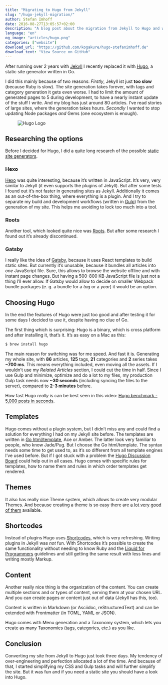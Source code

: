 ```yaml
---
title: "Migrating to Hugo from Jekyll"
slug: "/hugo-jekyll-migration/"
author: Stefan Imhoff
date: 2016-08-27T13:05:57+02:00
description: "A blog post about the migration from Jekyll to Hugo and why it’s worth to try out Hugo."
language: "en"
og_image: "articles/hugo.png"
categories: ["website"]
download_url: "https://github.com/kogakure/hugo-stefanimhoff.de"
download_text: "View Source on GitHub"
---
```


After running over 2 years with [Jekyll](https://jekyllrb.com/) I recently replaced it with [Hugo](http://gohugo.io/), a static site generator written in Go.

I did this mainly because of two reasons: *Firstly*, Jekyll ist just **too slow** (because Ruby is slow). The site generation takes forever, with tags and category generation it gets even worse. I had to limit the amount of generated pages to 5 during development, to have a nearly instant update of the stuff I write. And my blog has just around 80 articles. I’ve read stories of large sites, where the generation takes hours. *Secondly* I wanted  to stop updating Node packages *and* Gems (one ecosystem is enough).

<figure class="image-figure image-figure-noborder">
  <img src="/assets/images/articles/2016/hugo-jekyll-migration/hugo.png" alt="Hugo Logo">
</figure>

## Researching the options

Before I decided for Hugo, I did a quite long research of the possible [static site generators](https://www.staticgen.com/).

### Hexo

[Hexo](https://hexo.io/) was quite interesting, because it’s written in JavaScript. It’s very, very similar to Jekyll (it even supports the plugins of Jekyll). But after some tests I found out it’s not faster in generating sites as Jekyll. Additionally it comes as an out-of-the-box thing, where everything is a plugin. And I try to separate my build and development workflows (written in [Gulp](/series/gulp/)) from the generation of my site. This helps me avoiding to lock too much into a tool.

### Roots

Another tool, which looked quite nice was [Roots](http://roots.cx/). But after some research I found out it’s already discontinued.

### Gatsby

I really like the idea of [Gatsby](https://github.com/gatsbyjs/gatsby), because it uses React templates to build static sites. But currently it’s unusable, because it bundles all articles into *one* JavaScript file. Sure, this allows to browse the website offline and with instant page changes. But having a 500-800 KB JavaScript file is just not a thing I’ll ever allow. If Gatsby would allow to decide on smaller Webpack bundle packages (e. g. a bundle for a *tag* or a *year*) it would be an option.

## Choosing Hugo

In the end the features of Hugo were just too good and after testing it for some days I decided to use it, despite having no clue of Go.

The first thing which is surprising: Hugo is a binary, which is cross platform and after installing it, that’s it. It’s as easy on a Mac as this:

```bash
$ brew install hugo
```

The main reason for switching was for me speed. And fast it is. Generating my whole site, with **86** articles, **125** tags, **21** categories and **2** series takes **~700 ms**. This means everything included, even moving all the assets. If I wouldn’t use my *Related Articles* section, I could cut the time in half. Since I use Gulp and minimize, optimize and do a lot to my files, my production Gulp task needs now **~30 seconds** (including syncing the files to the server), compared to **2-3 minutes** before.

How fast Hugo *really* is can be best seen in this video: [Hugo benchmark - 5,000 posts in seconds](https://www.youtube.com/watch?v=CdiDYZ51a2o).

## Templates

Hugo comes without a plugin system, but I didn’t miss any and could find a solution for everything I had on my Jekyll site before. The templates are written in [Go html/template](https://golang.org/pkg/html/template/), Ace or Amber. The latter look very familiar to people, who know Jade/Pug. But I choose the Go html/template. The syntax needs some time to get used to, as it’s so different from all template engines I’ve used before. But if I got stuck with a problem the [Hugo Discussion Board](https://discourse.gohugo.io) could help out in all cases. Hugo comes with specific rules for templates, how to name them and rules in which order templates get rendered.

## Themes

It also has really nice Theme system, which allows to create very modular Themes. And because creating a theme is so easy there are [a lot very good of them](http://themes.gohugo.io/) available.


## Shortcodes

Instead of plugins Hugo uses [Shortcodes](http://gohugo.io/content-management/shortcodes), which is very refreshing. Writing plugins in Jekyll was *not* fun. With Shortcodes it’s possible to create the same functionality without needing to know Ruby and the [Liquid for Programmers](https://github.com/Shopify/liquid/wiki/Liquid-for-Programmers) guidelines and still getting the same result with less lines and writing mostly Markup.

## Content

Another really nice thing is the organization of the content. You can create multiple sections and or types of content, serving them at your chosen URL. And you can create pages or content just out of data (Jekyll has this, too).

Content is written in Markdown (or Asciidoc, reStructuredText) and can be extended with Frontmatter (in TOML, YAML or JSON).

Hugo comes with Menu generation and a Taxonomy system, which lets you create as many Taxonomies (tags, categories, etc.) as you like.

## Conclusion

Converting my site from Jekyll to Hugo just took three days. My tendency of over-engineering and perfection allocated a lot of the time. And because of that, I started simplifying my CSS and Gulp tasks and will further simplify the site. But it was fun and if you need a static site you should have a look into Hugo.
